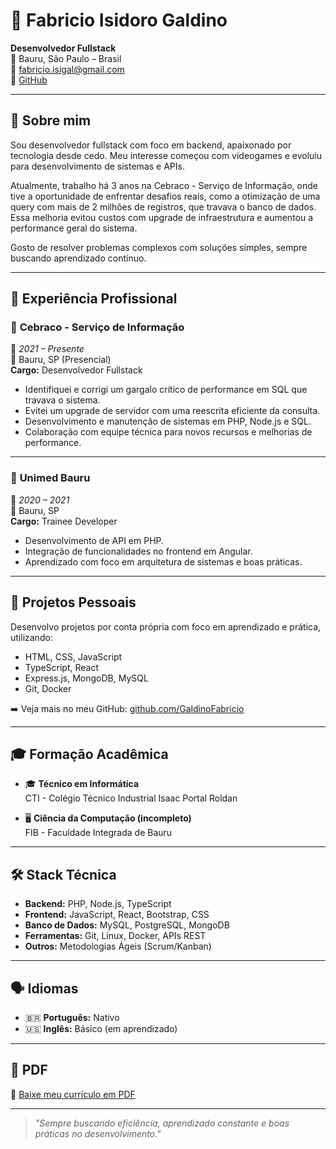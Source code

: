 # 💼 Fabricio Isidoro Galdino

**Desenvolvedor Fullstack**  
📍 Bauru, São Paulo – Brasil  
📧 fabricio.isigal@gmail.com  
🔗 [GitHub](https://github.com/GaldinoFabricio)

---

## 🧠 Sobre mim

Sou desenvolvedor fullstack com foco em backend, apaixonado por tecnologia desde cedo. Meu interesse começou com videogames e evoluiu para desenvolvimento de sistemas e APIs.

Atualmente, trabalho há 3 anos na Cebraco - Serviço de Informação, onde tive a oportunidade de enfrentar desafios reais, como a otimização de uma query com mais de 2 milhões de registros, que travava o banco de dados. Essa melhoria evitou custos com upgrade de infraestrutura e aumentou a performance geral do sistema.

Gosto de resolver problemas complexos com soluções simples, sempre buscando aprendizado contínuo.

---

## 💼 Experiência Profissional

### 🏢 **Cebraco - Serviço de Informação**  
📅 *2021 – Presente*  
📍 Bauru, SP (Presencial)  
**Cargo:** Desenvolvedor Fullstack

- Identifiquei e corrigi um gargalo crítico de performance em SQL que travava o sistema.
- Evitei um upgrade de servidor com uma reescrita eficiente da consulta.
- Desenvolvimento e manutenção de sistemas em PHP, Node.js e SQL.
- Colaboração com equipe técnica para novos recursos e melhorias de performance.

---

### 🏥 **Unimed Bauru**  
📅 *2020 – 2021*  
📍 Bauru, SP  
**Cargo:** Trainee Developer

- Desenvolvimento de API em PHP.
- Integração de funcionalidades no frontend em Angular.
- Aprendizado com foco em arquitetura de sistemas e boas práticas.

---

## 📂 Projetos Pessoais

Desenvolvo projetos por conta própria com foco em aprendizado e prática, utilizando:

- HTML, CSS, JavaScript
- TypeScript, React
- Express.js, MongoDB, MySQL
- Git, Docker

➡️ Veja mais no meu GitHub: [github.com/GaldinoFabricio](https://github.com/GaldinoFabricio)

---

## 🎓 Formação Acadêmica

- 🎓 **Técnico em Informática**  
  CTI - Colégio Técnico Industrial Isaac Portal Roldan

- 🖥️ **Ciência da Computação (incompleto)**  
  FIB - Faculdade Integrada de Bauru

---

## 🛠️ Stack Técnica

- **Backend:** PHP, Node.js, TypeScript  
- **Frontend:** JavaScript, React, Bootstrap, CSS  
- **Banco de Dados:** MySQL, PostgreSQL, MongoDB  
- **Ferramentas:** Git, Linux, Docker, APIs REST  
- **Outros:** Metodologias Ágeis (Scrum/Kanban)

---

## 🗣️ Idiomas

- 🇧🇷 **Português:** Nativo  
- 🇺🇸 **Inglês:** Básico (em aprendizado)

---

## 📄 PDF

📎 [Baixe meu currículo em PDF](./Fabricio_CV.pdf)

---

> _"Sempre buscando eficiência, aprendizado constante e boas práticas no desenvolvimento."_  
